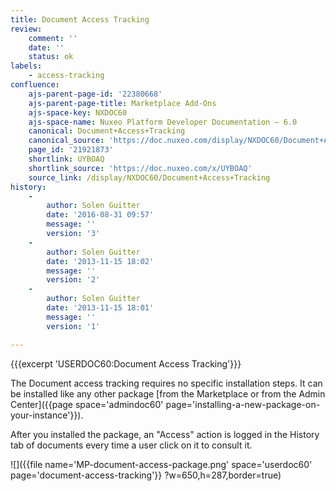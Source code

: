 ```yaml
---
title: Document Access Tracking
review:
    comment: ''
    date: ''
    status: ok
labels:
    - access-tracking
confluence:
    ajs-parent-page-id: '22380668'
    ajs-parent-page-title: Marketplace Add-Ons
    ajs-space-key: NXDOC60
    ajs-space-name: Nuxeo Platform Developer Documentation — 6.0
    canonical: Document+Access+Tracking
    canonical_source: 'https://doc.nuxeo.com/display/NXDOC60/Document+Access+Tracking'
    page_id: '21921873'
    shortlink: UYBOAQ
    shortlink_source: 'https://doc.nuxeo.com/x/UYBOAQ'
    source_link: /display/NXDOC60/Document+Access+Tracking
history:
    - 
        author: Solen Guitter
        date: '2016-08-31 09:57'
        message: ''
        version: '3'
    - 
        author: Solen Guitter
        date: '2013-11-15 18:02'
        message: ''
        version: '2'
    - 
        author: Solen Guitter
        date: '2013-11-15 18:01'
        message: ''
        version: '1'

---
```

{{{excerpt 'USERDOC60:Document Access Tracking'}}}

The Document access tracking requires no specific installation steps. It can be installed like any other package [from the Marketplace or from the Admin Center]({{page space='admindoc60' page='installing-a-new-package-on-your-instance'}}).

After you installed the package, an "Access" action is logged in the History tab of documents every time a user click on it to consult it.

![]({{file name='MP-document-access-package.png' space='userdoc60' page='document-access-tracking'}} ?w=650,h=287,border=true)

&nbsp;